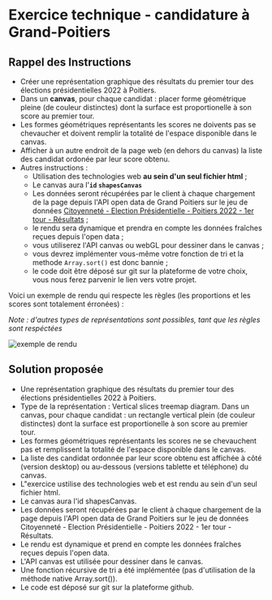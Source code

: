 # Exercice technique - candidature à Grand-Poitiers

## Rappel des Instructions
* Créer une représentation graphique des résultats du premier tour des élections présidentielles 2022 à Poitiers.
* Dans un **canvas**, pour chaque candidat : placer forme géométrique pleine (de couleur distinctes) dont la surface est proportionelle à son score au premier tour.
* Les formes géométriques représentants les scores ne doivents pas se chevaucher et doivent remplir la totalité de l'espace disponible dans le canvas.
* Afficher à un autre endroit de la page web (en dehors du canvas) la liste des candidat ordonée par leur score obtenu. 
* Autres instructions :
  * Utilisation des technologies web **au sein d'un seul fichier html** ;
  * Le canvas aura l'**`id` `shapesCanvas`**
  * Les données seront récupérées par le client à chaque chargement de la page depuis l'API open data de Grand Poitiers sur le jeu de données [Citoyenneté - Election Présidentielle - Poitiers 2022 - 1er tour - Résultats](https://data.grandpoitiers.fr/explore/dataset/resultats_election_fichier_eirel_definitif/information/?dataChart=eyJxdWVyaWVzIjpbeyJjb25maWciOnsiZGF0YXNldCI6InJlc3VsdGF0c19lbGVjdGlvbl9maWNoaWVyX2VpcmVsX2RlZmluaXRpZiIsIm9wdGlvbnMiOnt9fSwiY2hhcnRzIjpbeyJhbGlnbk1vbnRoIjp0cnVlLCJ0eXBlIjoiY29sdW1uIiwiZnVuYyI6IkFWRyIsInlBeGlzIjoiYW5uZWUiLCJzY2llbnRpZmljRGlzcGxheSI6dHJ1ZSwiY29sb3IiOiIjOTYxNDU0In1dLCJ4QXhpcyI6ImJ1cmVhdV92b3RlIiwibWF4cG9pbnRzIjo1MCwic29ydCI6IiJ9XSwidGltZXNjYWxlIjoiIiwiZGlzcGxheUxlZ2VuZCI6dHJ1ZSwiYWxpZ25Nb250aCI6dHJ1ZX0%3D) ;
  * le rendu sera dynamique et prendra en compte les données fraîches reçues depuis l'open data ;
  * vous utiliserez l'API canvas ou webGL pour dessiner dans le canvas ;
  * vous devrez implémenter vous-même votre fonction de tri et la methode `Array.sort()` est donc bannie ;
  * le code doit être déposé sur git sur la plateforme de votre choix, vous nous ferez parvenir le lien vers votre projet.

Voici un exemple de rendu qui respecte les règles (les proportions et les scores sont totalement érronées) :

*Note : d'autres types de représentations sont possibles, tant que les règles sont respéctées*

![exemple de rendu](https://i.ibb.co/hYPGymd/Exo-de-code.png)


## Solution proposée
* Une représentation graphique des résultats du premier tour des élections présidentielles 2022 à Poitiers.
* Type de la représentation : Vertical slices treemap diagram. Dans un canvas, pour chaque candidat : un rectangle vertical plein (de couleur distinctes) dont la surface est proportionelle à son score au premier tour.
* Les formes géométriques représentants les scores ne se chevauchent pas et remplissent la totalité de l'espace disponible dans le canvas.
* La liste des candidat ordonnée par leur score obtenu est affichée à côté (version desktop) ou au-dessous (versions tablette et téléphone) du canvas.
* L"exercice ustilise des technologies web et est rendu au sein d'un seul fichier html.
* Le canvas aura l'id shapesCanvas.
* Les données seront récupérées par le client à chaque chargement de la page depuis l'API open data de Grand Poitiers sur le jeu de données Citoyenneté - Election Présidentielle - Poitiers 2022 - 1er tour - Résultats. 
* Le rendu est dynamique et prend en compte les données fraîches reçues depuis l'open data.
* L'API canvas est utilisée pour dessiner dans le canvas.
* Une fonction récursive de tri a été implémentée (pas d'utilisation de la méthode native Array.sort()).
* Le code est déposé sur git sur la plateforme github.
